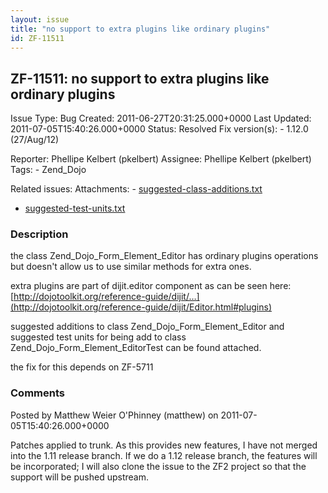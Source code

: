 ```yaml
---
layout: issue
title: "no support to extra plugins like ordinary plugins"
id: ZF-11511
---
```


ZF-11511: no support to extra plugins like ordinary plugins
-----------------------------------------------------------

 Issue Type: Bug Created: 2011-06-27T20:31:25.000+0000 Last Updated: 2011-07-05T15:40:26.000+0000 Status: Resolved Fix version(s): - 1.12.0 (27/Aug/12)
 
 Reporter:  Phellipe Kelbert (pkelbert)  Assignee:  Phellipe Kelbert (pkelbert)  Tags: - Zend\_Dojo
 
 Related issues: 
 Attachments: - [suggested-class-additions.txt](/issues/secure/attachment/14423/suggested-class-additions.txt)
- [suggested-test-units.txt](/issues/secure/attachment/14424/suggested-test-units.txt)
 
### Description

the class Zend\_Dojo\_Form\_Element\_Editor has ordinary plugins operations but doesn't allow us to use similar methods for extra ones.

extra plugins are part of dijit.editor component as can be seen here: [http://dojotoolkit.org/reference-guide/dijit/…](http://dojotoolkit.org/reference-guide/dijit/Editor.html#plugins)

suggested additions to class Zend\_Dojo\_Form\_Element\_Editor and suggested test units for being add to class Zend\_Dojo\_Form\_Element\_EditorTest can be found attached.

the fix for this depends on ZF-5711

 

 

### Comments

Posted by Matthew Weier O'Phinney (matthew) on 2011-07-05T15:40:26.000+0000

Patches applied to trunk. As this provides new features, I have not merged into the 1.11 release branch. If we do a 1.12 release branch, the features will be incorporated; I will also clone the issue to the ZF2 project so that the support will be pushed upstream.

 

 